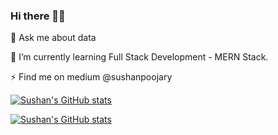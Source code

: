 ### Hi there 👋🏼
💬 Ask me about data

🌱 I’m currently learning Full Stack Development - MERN Stack.

⚡ Find me on medium @sushanpoojary

[![Sushan's GitHub stats](https://github-readme-stats.vercel.app/api?username=SushanPoojary&count_private=true&show_icons=true&theme=radical)](https://github.com/SushanPoojary/github-readme-stats)

[![Sushan's GitHub stats](https://github-readme-stats.vercel.app/api/top-langs/?username=SushanPoojary&count_private=true&show_icons=true&&layout=compact&bg_color=15,00FFF0,14FFC6,F165FF)](https://github.com/SushanPoojary/github-readme-stats)




<!--
**SushanPoojary/SushanPoojary** is a ✨ _special_ ✨ repository because its `README.md` (this file) appears on your GitHub profile.

Here are some ideas to get you started:

- 🔭 I’m currently working on ...
- 🌱 I’m currently learning ...
- 👯 I’m looking to collaborate on ...
- 🤔 I’m looking for help with ...
- 💬 Ask me about ...
- 📫 How to reach me: ...
- 😄 Pronouns: ...
- ⚡ Fun fact: ...
-->
